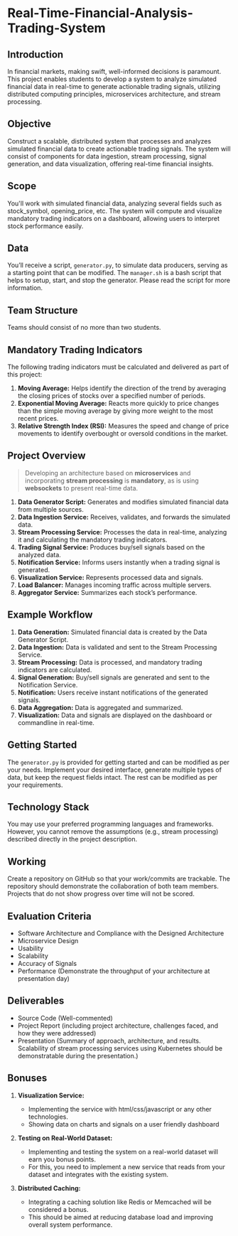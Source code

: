 # Real-Time-Financial-Analysis-Trading-System

## **Introduction**

In financial markets, making swift, well-informed decisions is paramount. This project enables students to develop a system to analyze simulated financial data in real-time to generate actionable trading signals, utilizing distributed computing principles, microservices architecture, and stream processing.

## **Objective**

Construct a scalable, distributed system that processes and analyzes simulated financial data to create actionable trading signals. The system will consist of components for data ingestion, stream processing, signal generation, and data visualization, offering real-time financial insights.

## **Scope**

You'll work with simulated financial data, analyzing several fields such as stock_symbol, opening_price, etc. The system will compute and visualize mandatory trading indicators on a dashboard, allowing users to interpret stock performance easily.

## **Data**

You’ll receive a script, `generator.py`, to simulate data producers, serving as a starting point that can be modified. The `manager.sh` is a bash script that helps to setup, start, and stop the generator. Please read the script for more information.

## **Team Structure**

Teams should consist of no more than two students.

## **Mandatory Trading Indicators**

The following trading indicators must be calculated and delivered as part of this project:

1. **Moving Average:** Helps identify the direction of the trend by averaging the closing prices of stocks over a specified number of periods.
2. **Exponential Moving Average:** Reacts more quickly to price changes than the simple moving average by giving more weight to the most recent prices.
3. **Relative Strength Index (RSI):** Measures the speed and change of price movements to identify overbought or oversold conditions in the market.

## **Project Overview**

> Developing an architecture based on **microservices** and incorporating **stream processing** is **mandatory**, as is using **websockets** to present real-time data.

1. **Data Generator Script:** Generates and modifies simulated financial data from multiple sources.
2. **Data Ingestion Service:** Receives, validates, and forwards the simulated data.
3. **Stream Processing Service:** Processes the data in real-time, analyzing it and calculating the mandatory trading indicators.
4. **Trading Signal Service:** Produces buy/sell signals based on the analyzed data.
5. **Notification Service:** Informs users instantly when a trading signal is generated.
6. **Visualization Service:** Represents processed data and signals.
7. **Load Balancer:** Manages incoming traffic across multiple servers.
8. **Aggregator Service:** Summarizes each stock’s performance.


## **Example Workflow**

1. **Data Generation:** Simulated financial data is created by the Data Generator Script.
2. **Data Ingestion:** Data is validated and sent to the Stream Processing Service.
3. **Stream Processing:** Data is processed, and mandatory trading indicators are calculated.
4. **Signal Generation:** Buy/sell signals are generated and sent to the Notification Service.
5. **Notification:** Users receive instant notifications of the generated signals.
6. **Data Aggregation:** Data is aggregated and summarized.
7. **Visualization:** Data and signals are displayed on the dashboard or commandline in real-time.

## **Getting Started**

The `generator.py` is provided for getting started and can be modified as per your needs. Implement your desired interface, generate multiple types of data, but keep the request fields intact. The rest can be modified as per your requirements.

## **Technology Stack**

You may use your preferred programming languages and frameworks. However, you cannot remove the assumptions (e.g., stream processing) described directly in the project description.

## **Working**

Create a repository on GitHub so that your work/commits are trackable. The repository should demonstrate the collaboration of both team members. Projects that do not show progress over time will not be scored.

## **Evaluation Criteria**

- Software Architecture and Compliance with the Designed Architecture
- Microservice Design
- Usability
- Scalability
- Accuracy of Signals
- Performance (Demonstrate the throughput of your architecture at presentation day)

## **Deliverables**

- Source Code (Well-commented)
- Project Report (including project architecture, challenges faced, and how they were addressed)
- Presentation (Summary of approach, architecture, and results. Scalability of stream processing services using Kubernetes should be demonstratable during the presentation.)

## **Bonuses**

1. **Visualization Service:**

   - Implementing the service with html/css/javascript or any other technologies.
   - Showing data on charts and signals on a user friendly dashboard

3. **Testing on Real-World Dataset:**

   - Implementing and testing the system on a real-world dataset will earn you bonus points.
   - For this, you need to implement a new service that reads from your dataset and integrates with the existing system.

4. **Distributed Caching:**
   - Integrating a caching solution like Redis or Memcached will be considered a bonus.
   - This should be aimed at reducing database load and improving overall system performance.